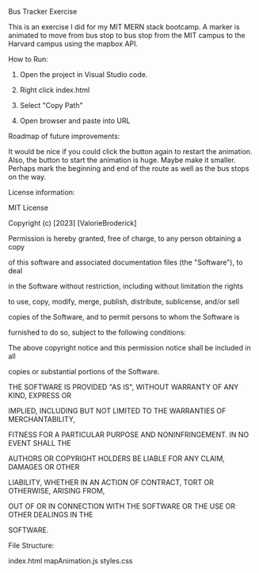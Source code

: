 Bus Tracker Exercise

This is an exercise I did for my MIT MERN stack bootcamp. A marker is animated to move from bus stop to bus stop from the MIT campus to the Harvard campus using the mapbox API.

How to Run:

1. Open the project in Visual Studio code.

2. Right click index.html

3. Select "Copy Path"

4. Open browser and paste into URL

Roadmap of future improvements:

It would be nice if you could click the button again to restart the animation. Also, the button to start the animation is huge. Maybe make it smaller. Perhaps mark the beginning and end of the route as well as the bus stops on the way.

License information:

MIT License

Copyright (c) [2023] [ValorieBroderick]

Permission is hereby granted, free of charge, to any person obtaining a copy

of this software and associated documentation files (the "Software"), to deal

in the Software without restriction, including without limitation the rights

to use, copy, modify, merge, publish, distribute, sublicense, and/or sell

copies of the Software, and to permit persons to whom the Software is

furnished to do so, subject to the following conditions:

The above copyright notice and this permission notice shall be included in all

copies or substantial portions of the Software.

THE SOFTWARE IS PROVIDED "AS IS", WITHOUT WARRANTY OF ANY KIND, EXPRESS OR

IMPLIED, INCLUDING BUT NOT LIMITED TO THE WARRANTIES OF MERCHANTABILITY,

FITNESS FOR A PARTICULAR PURPOSE AND NONINFRINGEMENT. IN NO EVENT SHALL THE

AUTHORS OR COPYRIGHT HOLDERS BE LIABLE FOR ANY CLAIM, DAMAGES OR OTHER

LIABILITY, WHETHER IN AN ACTION OF CONTRACT, TORT OR OTHERWISE, ARISING FROM,

OUT OF OR IN CONNECTION WITH THE SOFTWARE OR THE USE OR OTHER DEALINGS IN THE

SOFTWARE.

File Structure:

index.html
mapAnimation.js
styles.css
